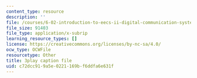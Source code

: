 ```yaml
---
content_type: resource
description: ''
file: /courses/6-02-introduction-to-eecs-ii-digital-communication-systems-fall-2012/c72dcc919a5e0221169bf6ddfa6e631f_oIezCGjxV3A.srt
file_size: 91403
file_type: application/x-subrip
learning_resource_types: []
license: https://creativecommons.org/licenses/by-nc-sa/4.0/
ocw_type: OCWFile
resourcetype: Other
title: 3play caption file
uid: c72dcc91-9a5e-0221-169b-f6ddfa6e631f
---
```

